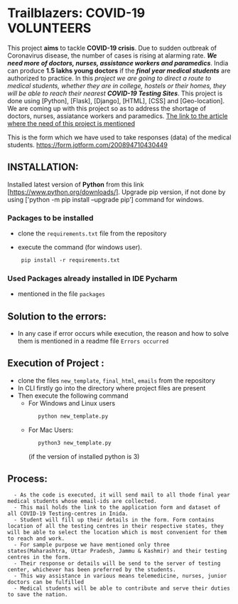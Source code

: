 # Trailblazers: COVID-19 VOLUNTEERS
This project **aims** to tackle **COVID-19 crisis**. Due to sudden outbreak of Coronavirus disease, the number of cases is rising at alarming rate. ***We need more of doctors, nurses, assistance workers and paramedics***. India can produce **1.5 lakhs young doctors** if the ***final year medical students*** are authorized to practice. In this *project we are going to direct a route to medical students, whether they are in college, hostels or their homes, they will be able to reach their nearest **COVID-19 Testing Sites***. This project is done using [Python], [Flask], [Django], [HTML], [CSS] and [Geo-location]. We are coming up with this project so as to address the shortage of doctors, nurses, assiatance workers and paramedics. 
[The link to the article where the need of this project is mentioned](https://economictimes.indiatimes.com/industry/healthcare/biotech/healthcare/how-mci-can-save-the-country-tough-covid-19-battle-can-only-be-won-by-our-young-doctors-and-nurses/articleshow/74822637.cms?from=mdr)

This is the form which we have used to take responses (data) of the medical students. https://form.jotform.com/200894710430449  


## INSTALLATION: 
Installed latest version of **Python** from this link [https://www.python.org/downloads/]. Upgrade pip version, if not done by using ['python -m pip install –upgrade pip’] command for windows.
### Packages to be installed
 - clone the `requirements.txt` file from the repository
 
 - execute the command (for windows user).
     ```html
      pip install -r requirements.txt 
     ````
       
 ### Used Packages already installed in IDE **Pycharm** 
  - mentioned in the file `packages`
  
 ## Solution to the errors:
  - In any case if error occurs while execution, the reason and how to solve them is mentioned in a readme file `Errors occurred` 
  
 ## Execution of Project :
   - clone the files `new_template`, `final_html`, `emails` from the repository
   - In CLI firstly go into the directory where project files are present 
   - Then execute the following command
      -  For Windows and Linux users
           ```python
              python new_template.py
           ````
      - For Mac Users:
          ```python
             python3 new_template.py
          ````
          (if the version of installed python is 3)
  ## Process:
      - As the code is executed, it will send mail to all thode final year medical students whose email-ids are collected.
      - This mail holds the link to the application form and dataset of all COVID-19 Testing-centres in Inida.
      - Student will fill up their details in the form. Form contains location of all the testing centres in their respective states, they will be able to select the location which is most convenient for them to reach and work.
      - For sample purpose we have mentioned only three states(Maharashtra, Uttar Pradesh, Jammu & Kashmir) and their testing centres in the form. 
      - Their response or details will be send to the server of testing center, whichever has been preferred by the students.
      - This way assistance in various means telemedicine, nurses, junior doctors can be fulfilled
      - Medical students will be able to contribute and serve their duties to save the nation.
